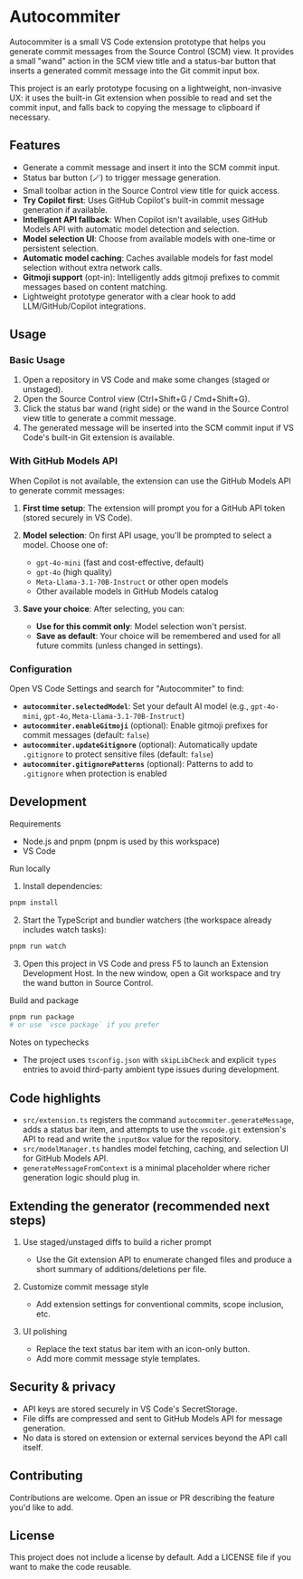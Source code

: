 # Autocommiter

Autocommiter is a small VS Code extension prototype that helps you generate commit messages from the Source Control (SCM) view. It provides a small "wand" action in the SCM view title and a status-bar button that inserts a generated commit message into the Git commit input box.

This project is an early prototype focusing on a lightweight, non-invasive UX: it uses the built-in Git extension when possible to read and set the commit input, and falls back to copying the message to clipboard if necessary.

## Features

- Generate a commit message and insert it into the SCM commit input.
- Status bar button (🪄) to trigger message generation.
- Small toolbar action in the Source Control view title for quick access.
- **Try Copilot first**: Uses GitHub Copilot's built-in commit message generation if available.
- **Intelligent API fallback**: When Copilot isn't available, uses GitHub Models API with automatic model detection and selection.
- **Model selection UI**: Choose from available models with one-time or persistent selection.
- **Automatic model caching**: Caches available models for fast model selection without extra network calls.
- **Gitmoji support** (opt-in): Intelligently adds gitmoji prefixes to commit messages based on content matching.
- Lightweight prototype generator with a clear hook to add LLM/GitHub/Copilot integrations.

## Usage

### Basic Usage

1. Open a repository in VS Code and make some changes (staged or unstaged).
2. Open the Source Control view (Ctrl+Shift+G / Cmd+Shift+G).
3. Click the status bar wand (right side) or the wand in the Source Control view title to generate a commit message.
4. The generated message will be inserted into the SCM commit input if VS Code's built-in Git extension is available.

### With GitHub Models API

When Copilot is not available, the extension can use the GitHub Models API to generate commit messages:

1. **First time setup**: The extension will prompt you for a GitHub API token (stored securely in VS Code).
2. **Model selection**: On first API usage, you'll be prompted to select a model. Choose one of:
   - `gpt-4o-mini` (fast and cost-effective, default)
   - `gpt-4o` (high quality)
   - `Meta-Llama-3.1-70B-Instruct` or other open models
   - Other available models in GitHub Models catalog

3. **Save your choice**: After selecting, you can:
   - **Use for this commit only**: Model selection won't persist.
   - **Save as default**: Your choice will be remembered and used for all future commits (unless changed in settings).

### Configuration

Open VS Code Settings and search for "Autocommiter" to find:

- **`autocommiter.selectedModel`**: Set your default AI model (e.g., `gpt-4o-mini`, `gpt-4o`, `Meta-Llama-3.1-70B-Instruct`)
- **`autocommiter.enableGitmoji`** (optional): Enable gitmoji prefixes for commit messages (default: `false`)
- **`autocommiter.updateGitignore`** (optional): Automatically update `.gitignore` to protect sensitive files (default: `false`)
- **`autocommiter.gitignorePatterns`** (optional): Patterns to add to `.gitignore` when protection is enabled

## Development

Requirements
- Node.js and pnpm (pnpm is used by this workspace)
- VS Code

Run locally

1. Install dependencies:

```bash
pnpm install
```

2. Start the TypeScript and bundler watchers (the workspace already includes watch tasks):

```bash
pnpm run watch
```

3. Open this project in VS Code and press F5 to launch an Extension Development Host. In the new window, open a Git workspace and try the wand button in Source Control.

Build and package

```bash
pnpm run package
# or use `vsce package` if you prefer
```

Notes on typechecks
- The project uses `tsconfig.json` with `skipLibCheck` and explicit `types` entries to avoid third-party ambient type issues during development.

## Code highlights

- `src/extension.ts` registers the command `autocommiter.generateMessage`, adds a status bar item, and attempts to use the `vscode.git` extension's API to read and write the `inputBox` value for the repository.
- `src/modelManager.ts` handles model fetching, caching, and selection UI for GitHub Models API.
- `generateMessageFromContext` is a minimal placeholder where richer generation logic should plug in.

## Extending the generator (recommended next steps)

1. Use staged/unstaged diffs to build a richer prompt
   - Use the Git extension API to enumerate changed files and produce a short summary of additions/deletions per file.

2. Customize commit message style
   - Add extension settings for conventional commits, scope inclusion, etc.

3. UI polishing
   - Replace the text status bar item with an icon-only button.
   - Add more commit message style templates.

## Security & privacy

- API keys are stored securely in VS Code's SecretStorage.
- File diffs are compressed and sent to GitHub Models API for message generation.
- No data is stored on extension or external services beyond the API call itself.

## Contributing

Contributions are welcome. Open an issue or PR describing the feature you'd like to add.

## License

This project does not include a license by default. Add a LICENSE file if you want to make the code reusable.